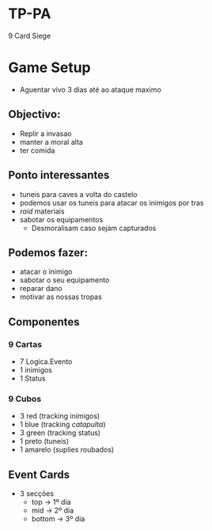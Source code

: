 # TP-PA

9 Card Siege

# Game Setup

- Aguentar vivo 3 dias até ao ataque maximo

## Objectivo:
  - Replir a invasao
  - manter a moral alta
  - ter comida

## Ponto interessantes

  - tuneis para caves a volta do castelo
  - podemos usar os tuneis para atacar os inimigos por tras
  - _raid_ materiais
  - sabotar os equipamentos
    - Desmoralisam caso sejam capturados
  
## Podemos fazer:

- atacar o inimigo
- sabotar o seu equipamento
- reparar dano
- motivar as nossas tropas

## Componentes

### 9 Cartas
  - 7 Logica.Evento
  - 1 inimigos
  - 1 Status
    
### 9 Cubos
  - 3 red (tracking inimigos)
  - 1 blue (tracking _catapulta_)
  - 3 green (tracking status)
  - 1 preto (tuneis)
  - 1 amarelo (suplies roubados)

## Event Cards
  - 3 secções
    - top -> 1º dia
    - mid -> 2º dia
    - bottom -> 3º dia
  
